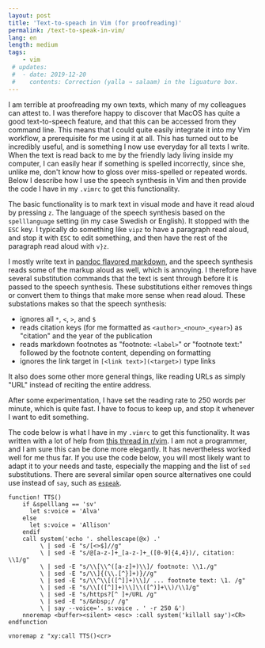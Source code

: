 ```yaml
---
layout: post
title: 'Text-to-speach in Vim (for proofreading)'
permalink: /text-to-speak-in-vim/
lang: en
length: medium
tags:
    - vim
 # updates: 
 #  - date: 2019-12-20
 #    contents: Correction (yalla → salaam) in the liguature box. 
---
```


I am terrible at proofreading my own texts, which many of my colleagues can attest to. I  was therefore happy to discover that MacOS has quite a good text-to-speech feature, and that this can be accessed from they command line. This means that I could quite easily integrate it into my Vim workflow, a prerequisite for me using it at all. This has turned out to be incredibly useful, and is something I now use everyday for all texts I write. When the text is read back to me by the friendly lady living inside my computer, I can easily hear if something is spelled incorrectly, since she, unlike me, don't know how to gloss over miss-spelled or repeated words. Below I describe how I use the speech synthesis in Vim and then provide the code I have in my `.vimrc` to get this functionality.

The basic functionality is to mark text in visual mode and have it read aloud by pressing `z`. The language of the speech synthesis based on the `spelllanguage` setting (in my case Swedish or English). It stopped with the `ESC` key. I typically do something like `vipz` to have a paragraph read aloud, and stop it with `ESC` to edit something, and then have the rest of the paragraph read aloud with `v}z`.

I mostly write text in [pandoc flavored markdown](https://pandoc.org/MANUAL.html#pandocs-markdown), and the speech synthesis reads some of the markup aloud as well, which is annoying. I therefore have several substitution commands that the text is sent through before it is passed to the speech synthesis. These substitutions either removes things or convert them to things that make more sense when read aloud. These substations makes so that the speech synthesis:

- ignores all `*`, `<`, `>`, and `$`
- reads citation keys (for me formatted as `<author>_<noun>_<year>`) as "citation" and the year of the publication
- reads markdown footnotes as "footnote: `<label>`" or "footnote text:" followed by the footnote content, depending on formatting
- ignores the link target in `[<link text>](<target>)` type links

It also does some other more general things, like reading URLs as simply "URL" instead of reciting the entire address. 

After some experimentation, I have set the reading rate to 250 words per minute, which is quite fast. I have to focus to keep up, and stop it whenever I want to edit something. 

The code below is what I have in my `.vimrc` to get this functionality. It was written with a lot of help from [this thread in r/vim](https://www.reddit.com/r/vim/comments/2odq4l/osx_texttospeech_in_vim/). I am not a programmer, and I am sure this can be done more elegantly. It has nevertheless worked well for me thus far. If you use the code below, you will most likely want to adapt it to your needs and taste, especially the mapping and the list of `sed` substitutions. There are several similar open source alternatives one could use instead of `say`, such as [`espeak`](http://espeak.sourceforge.net/).

``` vim
function! TTS()
    if &spelllang == 'sv'
      let s:voice = 'Alva'
    else
      let s:voice = 'Allison'
    endif
    call system('echo '. shellescape(@x) .'
         \ | sed -E "s/[<>$]//g"
         \ | sed -E "s/@[a-z-]+_[a-z-]+_([0-9]{4,4})/, citation: \\1/g"
         \ | sed -E "s/\\[\\^([a-z]+)\\]/ footnote: \\1./g"
         \ | sed -E "s/\\]{(\\.[^}]+)}//g"
         \ | sed -E "s/\\^\\[([^]]+)\\]/ ... footnote text: \1. /g"
         \ | sed -E "s/\\[([^]]+)\\]\\([^)]+\\)/\\1/g"
         \ | sed -E "s/https?[^ ]+/URL /g"
         \ | sed -E "s/&nbsp;/ /g"
         \ | say --voice='. s:voice . ' -r 250 &')
    nnoremap <buffer><silent> <esc> :call system('killall say')<CR>
endfunction

vnoremap z "xy:call TTS()<cr>
```

